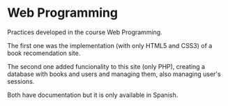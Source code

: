 # Web Programming

Practices developed in the course Web Programming.

The first one was the implementation (with only HTML5 and CSS3) of a book recomendation site.

The second one added funcionality to this site (only PHP), creating a database with books and users and managing them, also managing user's sessions.

Both have documentation but it is only available in Spanish.
